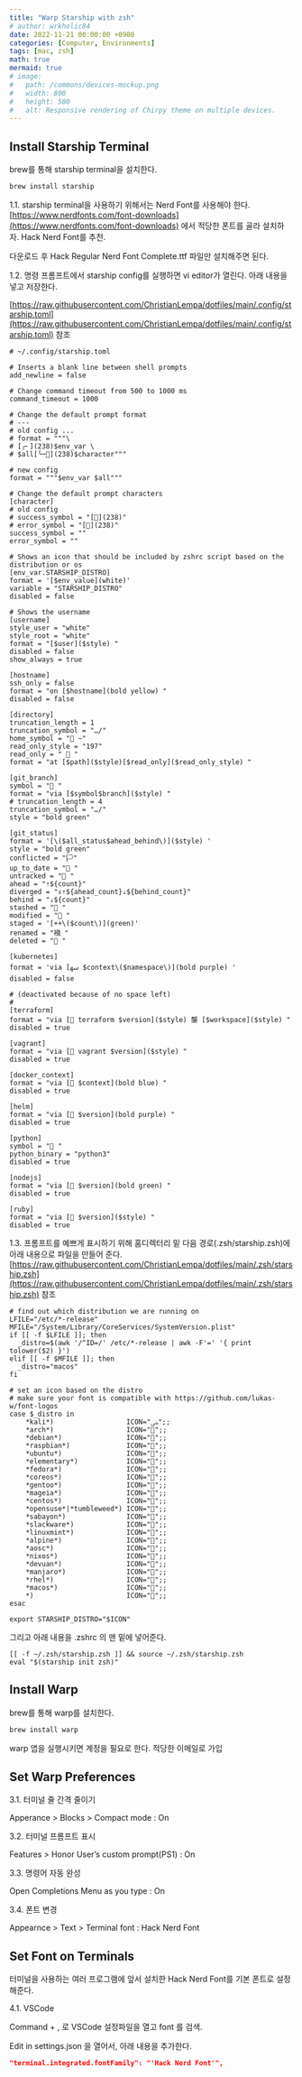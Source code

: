 ```yaml
---
title: "Warp Starship with zsh"
# author: wrkholic84
date: 2022-11-21 00:00:00 +0900
categories: [Computer, Environments]
tags: [mac, zsh]
math: true
mermaid: true
# image:
#   path: /commons/devices-mockup.png
#   width: 800
#   height: 500
#   alt: Responsive rendering of Chirpy theme on multiple devices.
---
```

## Install Starship Terminal

brew를 통해 starship terminal을 설치한다.

```bash
brew install starship
```

1.1. starship terminal을 사용하기 위해서는 Nerd Font를 사용해야 한다. [https://www.nerdfonts.com/font-downloads](https://www.nerdfonts.com/font-downloads) 에서 적당한 폰트를 골라 설치하자. Hack Nerd Font를 추천.

다운로드 후 Hack Regular Nerd Font Complete.ttf 파일만 설치해주면 된다.

1.2. 명령 프롬프트에서 starship config를 실행하면 vi editor가 열린다. 아래 내용을 넣고 저장한다.

[https://raw.githubusercontent.com/ChristianLempa/dotfiles/main/.config/starship.toml](https://raw.githubusercontent.com/ChristianLempa/dotfiles/main/.config/starship.toml) 참조

```shell
# ~/.config/starship.toml

# Inserts a blank line between shell prompts
add_newline = false

# Change command timeout from 500 to 1000 ms
command_timeout = 1000

# Change the default prompt format
# ---
# old config ...
# format = """\
# [╭╴](238)$env_var \
# $all[╰─](238)$character"""

# new config
format = """$env_var $all"""

# Change the default prompt characters
[character]
# old config
# success_symbol = "[](238)"
# error_symbol = "[](238)"
success_symbol = ""
error_symbol = ""

# Shows an icon that should be included by zshrc script based on the distribution or os
[env_var.STARSHIP_DISTRO]
format = '[$env_value](white)'
variable = "STARSHIP_DISTRO"
disabled = false

# Shows the username
[username]
style_user = "white"
style_root = "white"
format = "[$user]($style) "
disabled = false
show_always = true

[hostname]
ssh_only = false
format = "on [$hostname](bold yellow) "
disabled = false

[directory]
truncation_length = 1
truncation_symbol = "…/"
home_symbol = " ~"
read_only_style = "197"
read_only = "  "
format = "at [$path]($style)[$read_only]($read_only_style) "

[git_branch]
symbol = " "
format = "via [$symbol$branch]($style) "
# truncation_length = 4
truncation_symbol = "…/"
style = "bold green"

[git_status]
format = '[\($all_status$ahead_behind\)]($style) '
style = "bold green"
conflicted = "🏳"
up_to_date = " "
untracked = " "
ahead = "⇡${count}"
diverged = "⇕⇡${ahead_count}⇣${behind_count}"
behind = "⇣${count}"
stashed = " "
modified = " "
staged = '[++\($count\)](green)'
renamed = "襁 "
deleted = " "

[kubernetes]
format = 'via [ﴱ $context\($namespace\)](bold purple) '
disabled = false

# (deactivated because of no space left)
# 
[terraform]
format = "via [ terraform $version]($style) 壟 [$workspace]($style) "
disabled = true

[vagrant]
format = "via [ vagrant $version]($style) "
disabled = true

[docker_context]
format = "via [ $context](bold blue) "
disabled = true

[helm]
format = "via [ $version](bold purple) "
disabled = true

[python]
symbol = " "
python_binary = "python3"
disabled = true

[nodejs]
format = "via [ $version](bold green) "
disabled = true

[ruby]
format = "via [ $version]($style) "
disabled = true
```

1.3. 프롬프트를 예쁘게 표시하기 위해 홈디렉터리 밑 다음 경로(.zsh/starship.zsh)에 아래 내용으로 파일을 만들어 준다. [https://raw.githubusercontent.com/ChristianLempa/dotfiles/main/.zsh/starship.zsh](https://raw.githubusercontent.com/ChristianLempa/dotfiles/main/.zsh/starship.zsh) 참조

```shell
# find out which distribution we are running on
LFILE="/etc/*-release"
MFILE="/System/Library/CoreServices/SystemVersion.plist"
if [[ -f $LFILE ]]; then
  _distro=$(awk '/^ID=/' /etc/*-release | awk -F'=' '{ print tolower($2) }')
elif [[ -f $MFILE ]]; then
  _distro="macos"
fi

# set an icon based on the distro
# make sure your font is compatible with https://github.com/lukas-w/font-logos
case $_distro in
    *kali*)                  ICON="ﴣ";;
    *arch*)                  ICON="";;
    *debian*)                ICON="";;
    *raspbian*)              ICON="";;
    *ubuntu*)                ICON="";;
    *elementary*)            ICON="";;
    *fedora*)                ICON="";;
    *coreos*)                ICON="";;
    *gentoo*)                ICON="";;
    *mageia*)                ICON="";;
    *centos*)                ICON="";;
    *opensuse*|*tumbleweed*) ICON="";;
    *sabayon*)               ICON="";;
    *slackware*)             ICON="";;
    *linuxmint*)             ICON="";;
    *alpine*)                ICON="";;
    *aosc*)                  ICON="";;
    *nixos*)                 ICON="";;
    *devuan*)                ICON="";;
    *manjaro*)               ICON="";;
    *rhel*)                  ICON="";;
    *macos*)                 ICON="";;
    *)                       ICON="";;
esac

export STARSHIP_DISTRO="$ICON"
```

그리고 아래 내용을 .zshrc 의 맨 밑에 넣어준다.

```shell
[[ -f ~/.zsh/starship.zsh ]] && source ~/.zsh/starship.zsh
eval "$(starship init zsh)"
```

## Install Warp

brew를 통해 warp를 설치한다.

```bash
brew install warp
```

warp 앱을 실행시키면 계정을 필요로 한다. 적당한 이메일로 가입

## Set Warp Preferences

3.1. 터미널 줄 간격 줄이기

Apperance > Blocks > Compact mode : On

3.2. 터미널 프롬프트 표시

Features > Honor User’s custom prompt(PS1) : On

3.3. 명령어 자동 완성

Open Completions Menu as you type : On

3.4. 폰트 변경

Appearnce > Text > Terminal font : Hack Nerd Font

## Set Font on Terminals

터미널을 사용하는 여러 프로그램에 앞서 설치한 Hack Nerd Font를 기본 폰트로 설정해준다.

4.1. VSCode

Command + , 로 VSCode 설정파일을 열고 font 를 검색.

Edit in settings.json 을 열어서, 아래 내용을 추가한다.

```json
"terminal.integrated.fontFamily": "'Hack Nerd Font'",
```